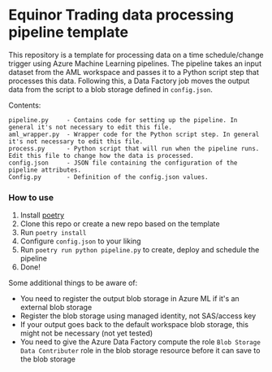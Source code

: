 # Equinor Trading data processing pipeline template

This repository is a template for processing data on a time schedule/change trigger using Azure Machine Learning pipelines.
The pipeline takes an input dataset from the AML workspace and passes it to a Python script step that processes this data.
Following this, a Data Factory job moves the output data from the script to a blob storage defined in `config.json`.

Contents:
```
pipeline.py     - Contains code for setting up the pipeline. In general it's not necessary to edit this file.
aml_wrapper.py  - Wrapper code for the Python script step. In general it's not necessary to edit this file.
process.py      - Python script that will run when the pipeline runs. Edit this file to change how the data is processed.
config.json     - JSON file containing the configuration of the pipeline attributes.
Config.py       - Definition of the config.json values.
```

### How to use

1. Install [poetry](https://python-poetry.org/docs/)
2. Clone this repo or create a new repo based on the template
3. Run `poetry install`
4. Configure `config.json` to your liking
5. Run `poetry run python pipeline.py` to create, deploy and schedule the pipeline
6. Done!

Some additional things to be aware of:
- You need to register the output blob storage in Azure ML if it's an external blob storage
- Register the blob storage using managed identity, not SAS/access key
- If your output goes back to the default workspace blob storage, this might not be necessary (not yet tested)
- You need to give the Azure Data Factory compute the role `Blob Storage Data Contributer` role in the blob storage resource before it can save to the blob storage
